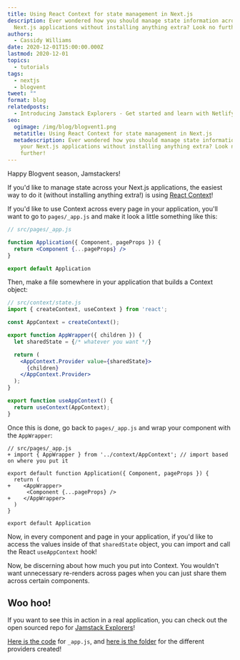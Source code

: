 ```yaml
---
title: Using React Context for state management in Next.js
description: Ever wondered how you should manage state information across your
  Next.js applications without installing anything extra? Look no further!
authors:
  - Cassidy Williams
date: 2020-12-01T15:00:00.000Z
lastmod: 2020-12-01
topics:
  - tutorials
tags:
  - nextjs
  - blogvent
tweet: ""
format: blog
relatedposts:
  - Introducing Jamstack Explorers - Get started and learn with Netlify
seo:
  ogimage: /img/blog/blogvent1.png
  metatitle: Using React Context for state management in Next.js
  metadescription: Ever wondered how you should manage state information across
    your Next.js applications without installing anything extra? Look no
    further!
---
```

Happy Blogvent season, Jamstackers!

If you'd like to manage state across your Next.js applications, the easiest way to do it (without installing anything extra!) is using [React Context](https://reactjs.org/docs/context.html)!

If you'd like to use Context across every page in your application, you'll want to go to `pages/_app.js` and make it look a little something like this:

```jsx
// src/pages/_app.js

function Application({ Component, pageProps }) {
  return <Component {...pageProps} />
}

export default Application
```

Then, make a file somewhere in your application that builds a Context object:

```jsx
// src/context/state.js
import { createContext, useContext } from 'react';

const AppContext = createContext();

export function AppWrapper({ children }) {
  let sharedState = {/* whatever you want */}

  return (
    <AppContext.Provider value={sharedState}>
      {children}
    </AppContext.Provider>
  );
}

export function useAppContext() {
  return useContext(AppContext);
}

```

Once this is done, go back to `pages/_app.js` and wrap your component with the `AppWrapper`:

```diff-js
// src/pages/_app.js
+ import { AppWrapper } from '../context/AppContext'; // import based on where you put it

export default function Application({ Component, pageProps }) {
  return (
+    <AppWrapper>
      <Component {...pageProps} />
+    </AppWrapper>
  )
}

export default Application
```

Now, in every component and page in your application, if you'd like to access the values inside of that `sharedState` object, you can import and call the React `useAppContext` hook!

Now, be discerning about how much you put into Context. You wouldn't want unnecessary re-renders across pages when you can just share them across certain components.

## Woo hoo!
If you want to see this in action in a real application, you can check out the open sourced repo for [Jamstack Explorers](https://explorers.netlify.com/)!

[Here is the code](https://github.com/netlify/explorers/blob/main/src/pages/_app.js#L10) for `_app.js`, and [here is the folder](https://github.com/netlify/explorers/tree/main/src/context) for the different providers created!
